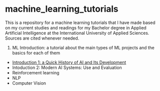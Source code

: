 # machine_learning_tutorials
This is a repository for a machine learning tutorials that I have made based on my current studies and readings for my Bachelor degree in Applied Artificial Intelligence at the International University of Applied Sciences. Sources are cited whenever needed. 

1) ML Introduction: a tutorial about the main types of ML projects and the basics for each of them
- [Introduction 1: a Quick History of AI and Its Development](https://github.com/galiakraicheva/machine_learning_tutorials/blob/main/history_of_ml.md)
- Intoduction 2: Modern AI Systems: Use and Evaluation
- Reinforcement learning
- NLP
- Computer Vision
  
